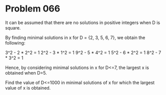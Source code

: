 Problem 066
===========

It can be assumed that there are no solutions in positive integers when D is square.

By finding minimal solutions in x for D = {2, 3, 5, 6, 7}, we obtain the following:

3^2 - 2 * 2^2 = 1
2^2 - 3 * 1^2 = 1
9^2 - 5 * 4^2 = 1
5^2 - 6 * 2^2 = 1
8^2 - 7 * 3^2 = 1

Hence, by considering minimal solutions in x for D<=7, the largest x is obtained when D=5.

Find the value of D<=1000 in minimal solutions of x for which the largest value of x is obtained.

